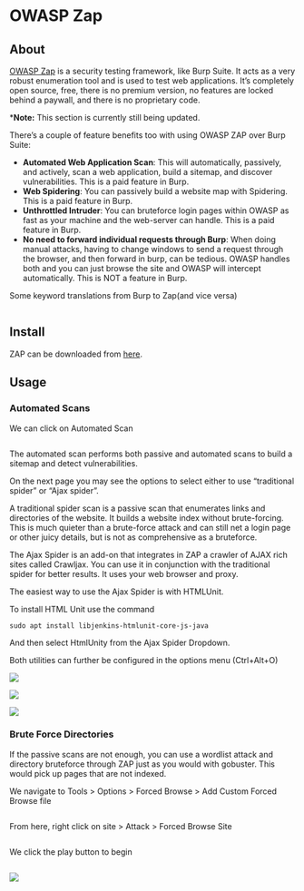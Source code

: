 # OWASP Zap

## About

[OWASP Zap](https://www.zaproxy.org/) is a security testing framework, like Burp Suite. It acts as a very robust enumeration tool and is used to test web applications. It’s completely open source, free, there is no premium version, no features are locked behind a paywall, and there is no proprietary code.

\***Note:** This section is currently still being updated.

There’s a couple of feature benefits too with using OWASP ZAP over Burp Suite:

* **Automated Web Application Scan**: This will automatically, passively, and actively, scan a web application, build a sitemap, and discover vulnerabilities. This is a paid feature in Burp.
* **Web Spidering**: You can passively build a website map with Spidering. This is a paid feature in Burp.
* **Unthrottled Intruder**: You can bruteforce login pages within OWASP as fast as your machine and the web-server can handle. This is a paid feature in Burp.
* **No need to forward individual requests through Burp**: When doing manual attacks, having to change windows to send a request through the browser, and then forward in burp, can be tedious. OWASP handles both and you can just browse the site and OWASP will intercept automatically. This is NOT a feature in Burp.

Some keyword translations from Burp to Zap(and vice versa)

&#x20;

<figure><img src="https://cybersec.th4ntis.com/~gitbook/image?url=https%3A%2F%2F667808901-files.gitbook.io%2F%7E%2Ffiles%2Fv0%2Fb%2Fgitbook-x-prod.appspot.com%2Fo%2Fspaces%252FTdW22AGCceN8oUXfdlKI%252Fuploads%252FEniLUICWJ64fccnFtUp7%252Fimage.png%3Falt%3Dmedia%26token%3D78e09a4d-1e42-4b97-b93c-8b447c110dfd&#x26;width=768&#x26;dpr=4&#x26;quality=100&#x26;sign=4ce07d37&#x26;sv=2" alt=""><figcaption></figcaption></figure>

## Install

ZAP can be downloaded from [here](https://www.zaproxy.org/download/).

## Usage

### Automated Scans

We can click on Automated Scan&#x20;

<figure><img src="https://cybersec.th4ntis.com/~gitbook/image?url=https%3A%2F%2F667808901-files.gitbook.io%2F%7E%2Ffiles%2Fv0%2Fb%2Fgitbook-x-prod.appspot.com%2Fo%2Fspaces%252FTdW22AGCceN8oUXfdlKI%252Fuploads%252FbadvjQ2Inx2BkV3DrIEo%252Fimage.png%3Falt%3Dmedia%26token%3D38e4dc94-dcd7-455c-8987-0aaea063199d&#x26;width=768&#x26;dpr=4&#x26;quality=100&#x26;sign=cf18aac9&#x26;sv=2" alt=""><figcaption></figcaption></figure>

The automated scan performs both passive and automated scans to build a sitemap and detect vulnerabilities.

On the next page you may see the options to select either to use “traditional spider” or “Ajax spider”.

A traditional spider scan is a passive scan that enumerates links and directories of the website. It builds a website index without brute-forcing. This is much quieter than a brute-force attack and can still net a login page or other juicy details, but is not as comprehensive as a bruteforce.

The Ajax Spider is an add-on that integrates in ZAP a crawler of AJAX rich sites called Crawljax. You can use it in conjunction with the traditional spider for better results. It uses your web browser and proxy.

The easiest way to use the Ajax Spider is with HTMLUnit.

To install HTML Unit use the command

`sudo apt install libjenkins-htmlunit-core-js-java`

And then select HtmlUnity from the Ajax Spider Dropdown.

Both utilities can further be configured in the options menu (Ctrl+Alt+O)

![](https://cybersec.th4ntis.com/~gitbook/image?url=https%3A%2F%2F667808901-files.gitbook.io%2F%7E%2Ffiles%2Fv0%2Fb%2Fgitbook-x-prod.appspot.com%2Fo%2Fspaces%252FTdW22AGCceN8oUXfdlKI%252Fuploads%252Fk5jRHnu5IasU7JZH8lcb%252Fimage.png%3Falt%3Dmedia%26token%3D30250236-c2be-4f03-8e07-841d2c495e4a\&width=768\&dpr=4\&quality=100\&sign=aed4b14c\&sv=2)

![](https://cybersec.th4ntis.com/~gitbook/image?url=https%3A%2F%2F667808901-files.gitbook.io%2F%7E%2Ffiles%2Fv0%2Fb%2Fgitbook-x-prod.appspot.com%2Fo%2Fspaces%252FTdW22AGCceN8oUXfdlKI%252Fuploads%252FKaoyn8QCYFry1xCw2CKh%252Fimage.png%3Falt%3Dmedia%26token%3De81c34b0-1711-4600-bfef-06a5543d58e1\&width=768\&dpr=4\&quality=100\&sign=9d7c3cd5\&sv=2)

![](https://cybersec.th4ntis.com/~gitbook/image?url=https%3A%2F%2F667808901-files.gitbook.io%2F%7E%2Ffiles%2Fv0%2Fb%2Fgitbook-x-prod.appspot.com%2Fo%2Fspaces%252FTdW22AGCceN8oUXfdlKI%252Fuploads%252FeVem31vNCKHC49smPx70%252Fimage.png%3Falt%3Dmedia%26token%3D410c17c9-d660-4e00-9ec5-94b37b9b3931\&width=768\&dpr=4\&quality=100\&sign=b9021841\&sv=2)

### Brute Force Directories

If the passive scans are not enough, you can use a wordlist attack and directory bruteforce through ZAP just as you would with gobuster. This would pick up pages that are not indexed.

We navigate to Tools > Options > Forced Browse > Add Custom Forced Browse file&#x20;

<figure><img src="https://cybersec.th4ntis.com/~gitbook/image?url=https%3A%2F%2F667808901-files.gitbook.io%2F%7E%2Ffiles%2Fv0%2Fb%2Fgitbook-x-prod.appspot.com%2Fo%2Fspaces%252FTdW22AGCceN8oUXfdlKI%252Fuploads%252FV8FGinggnoBQL1A3CYn7%252Fimage.png%3Falt%3Dmedia%26token%3D975aaf60-d100-4edc-8cc2-788f091dd501&#x26;width=768&#x26;dpr=4&#x26;quality=100&#x26;sign=c898fc69&#x26;sv=2" alt=""><figcaption></figcaption></figure>

From here, right click on site > Attack > Forced Browse Site&#x20;

<figure><img src="https://cybersec.th4ntis.com/~gitbook/image?url=https%3A%2F%2F667808901-files.gitbook.io%2F%7E%2Ffiles%2Fv0%2Fb%2Fgitbook-x-prod.appspot.com%2Fo%2Fspaces%252FTdW22AGCceN8oUXfdlKI%252Fuploads%252F7IdWlVLJnHnL0Q0gc0om%252Fimage.png%3Falt%3Dmedia%26token%3D440d3dcf-84ea-4a51-912f-df24c90a940b&#x26;width=768&#x26;dpr=4&#x26;quality=100&#x26;sign=4de49953&#x26;sv=2" alt=""><figcaption></figcaption></figure>

We click the play button to begin&#x20;

<figure><img src="https://cybersec.th4ntis.com/~gitbook/image?url=https%3A%2F%2F667808901-files.gitbook.io%2F%7E%2Ffiles%2Fv0%2Fb%2Fgitbook-x-prod.appspot.com%2Fo%2Fspaces%252FTdW22AGCceN8oUXfdlKI%252Fuploads%252FetoyUWM3e8Ak5OM8yspA%252Fimage.png%3Falt%3Dmedia%26token%3D9731e431-4890-47ab-9d80-deed12194072&#x26;width=768&#x26;dpr=4&#x26;quality=100&#x26;sign=7169eb87&#x26;sv=2" alt=""><figcaption></figcaption></figure>

![](https://cybersec.th4ntis.com/~gitbook/image?url=https%3A%2F%2F667808901-files.gitbook.io%2F%7E%2Ffiles%2Fv0%2Fb%2Fgitbook-x-prod.appspot.com%2Fo%2Fspaces%252FTdW22AGCceN8oUXfdlKI%252Fuploads%252F4Rf3JTiaGhzy0YY0mzPl%252Fimage.png%3Falt%3Dmedia%26token%3D752cd521-c239-4647-a2a5-ddea4fd34283\&width=768\&dpr=4\&quality=100\&sign=a152adc2\&sv=2)
